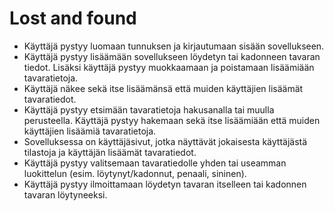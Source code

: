 # Lost and found

* Käyttäjä pystyy luomaan tunnuksen ja kirjautumaan sisään sovellukseen.
* Käyttäjä pystyy lisäämään sovellukseen löydetyn tai kadonneen tavaran tiedot. Lisäksi käyttäjä pystyy muokkaamaan ja poistamaan lisäämiään tavaratietoja.
* Käyttäjä näkee sekä itse lisäämänsä että muiden käyttäjien lisäämät tavaratiedot.
* Käyttäjä pystyy etsimään tavaratietoja hakusanalla tai muulla perusteella. Käyttäjä pystyy hakemaan sekä itse lisäämiään että muiden käyttäjien lisäämiä tavaratietoja.
* Sovelluksessa on käyttäjäsivut, jotka näyttävät jokaisesta käyttäjästä tilastoja ja käyttäjän lisäämät tavaratiedot.
* Käyttäjä pystyy valitsemaan tavaratiedolle yhden tai useamman luokittelun (esim. löytynyt/kadonnut, penaali, sininen).
* Käyttäjä pystyy ilmoittamaan löydetyn tavaran itselleen tai kadonnen tavaran löytyneeksi. 
